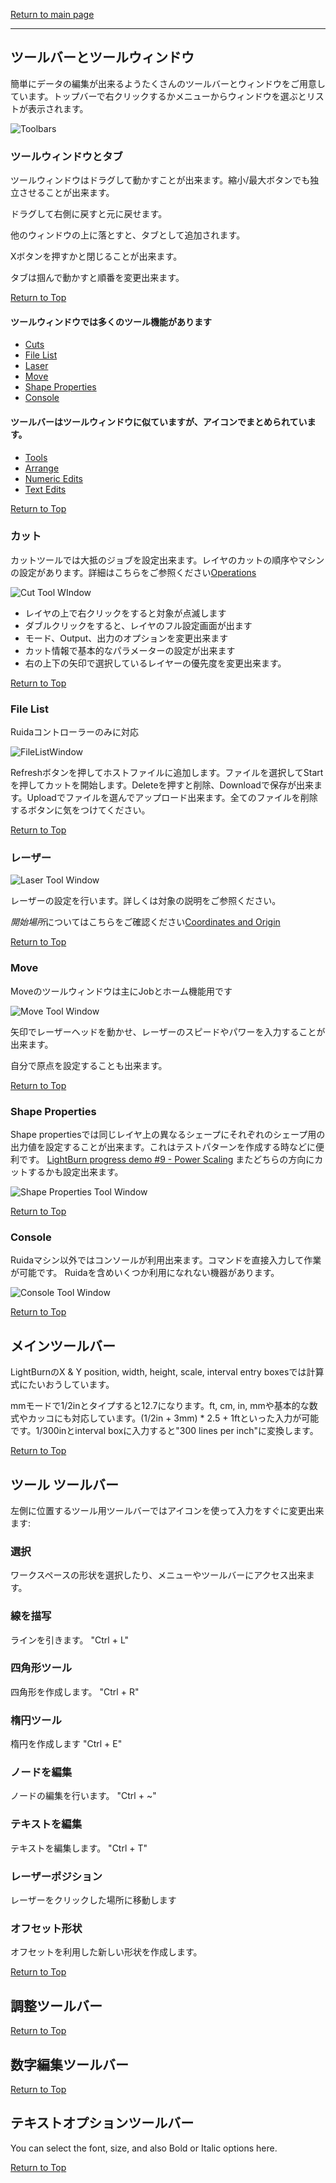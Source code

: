 [Return to main page](README.md)

----

<a name="Top"></a>
## ツールバーとツールウィンドウ

簡単にデータの編集が出来るようたくさんのツールバーとウィンドウをご用意しています。トップバーで右クリックするかメニューからウィンドウを選ぶとリストが表示されます。

![Toolbars](/img/Toolbars.PNG)



### ツールウィンドウとタブ

ツールウィンドウはドラグして動かすことが出来ます。縮小/最大ボタンでも独立させることが出来ます。

ドラグして右側に戻すと元に戻せます。

他のウィンドウの上に落とすと、タブとして追加されます。

Xボタンを押すかと閉じることが出来ます。

タブは掴んで動かすと順番を変更出来ます。

[Return to Top](#Top)

#### ツールウィンドウでは多くのツール機能があります

* [Cuts](#cuts)
* [File List](#filelist)
* [Laser](#laser)
* [Move](#move)
* [Shape Properties](#shapeproperties)
* [Console](#console)  

#### ツールバーはツールウィンドウに似ていますが、アイコンでまとめられています。

* [Tools](#Tools)
* [Arrange](#Arrange)
* [Numeric Edits](#Numeric)
* [Text Edits](#Text)

[Return to Top](#Top)

<a name="cuts"></a>
### カット

カットツールでは大抵のジョブを設定出来ます。レイヤのカットの順序やマシンの設定があります。詳細はこちらをご参照ください[Operations](Operations.md)

![Cut Tool WIndow](/img/CutsToolBox.PNG)

* レイヤの上で右クリックをすると対象が点滅します
* ダブルクリックをすると、レイヤのフル設定画面が出ます
* モード、Output、出力のオプションを変更出来ます
* カット情報で基本的なパラメーターの設定が出来ます
* 右の上下の矢印で選択しているレイヤーの優先度を変更出来ます。

[Return to Top](#Top)

<a name="filelist"></a>
### File List

Ruidaコントローラーのみに対応

![FileListWindow](/img/FileListWindow.png)

Refreshボタンを押してホストファイルに追加します。ファイルを選択してStartを押してカットを開始します。Deleteを押すと削除、Downloadで保存が出来ます。Uploadでファイルを選んでアップロード出来ます。全てのファイルを削除するボタンに気をつけてください。

[Return to Top](#Top)

<a name="laser"></a>
### レーザー



![Laser Tool Window](/img/LaserToolBox.PNG)

レーザーの設定を行います。詳しくは対象の説明をご参照ください。

*開始場所*についてはこちらをご確認ください[Coordinates and Origin](CoordinatesOrigin.md)

[Return to Top](#Top)

<a name="move"></a>
### Move

Moveのツールウィンドウは主にJobとホーム機能用です

![Move Tool Window](/img/MoveToolBox.PNG)

矢印でレーザーヘッドを動かせ、レーザーのスピードやパワーを入力することが出来ます。 

自分で原点を設定することも出来ます。

[Return to Top](#Top)

<a name="shapeproperties"></a>
### Shape Properties

Shape propertiesでは同じレイヤ上の異なるシェープにそれぞれのシェープ用の出力値を設定することが出来ます。これはテストパターンを作成する時などに便利です。 [LightBurn progress demo #9 - Power Scaling](https://www.youtube.com/watch?v=ZiUAOv4tAGY) 
またどちらの方向にカットするかも設定出来ます。

![Shape Properties Tool Window](/img/ShapePropertiesToolBox.PNG)

[Return to Top](#Top)

<a name="console"></a>
### Console

Ruidaマシン以外ではコンソールが利用出来ます。コマンドを直接入力して作業が可能です。 
Ruidaを含めいくつか利用になれない機器があります。

![Console Tool Window](/img/ConsoleToolBox.PNG)

[Return to Top](#Top)

<a name="workspace"></a>
## メインツールバー


LightBurnのX & Y position, width, height, scale, interval entry boxesでは計算式にたいおうしています。

mmモードで1/2inとタイプすると12.7になります。ft, cm, in, mmや基本的な数式やカッコにも対応しています。(1/2in + 3mm) * 2.5 + 1ftといった入力が可能です。1/300inとinterval boxに入力すると"300 lines per inch"に変換します。

[Return to Top](#Top)

<a name="Tools"></a>
## ツール ツールバー

左側に位置するツール用ツールバーではアイコンを使って入力をすぐに変更出来ます:

### 選択

ワークスペースの形状を選択したり、メニューやツールバーにアクセス出来ます。

### 線を描写

ラインを引きます。
"Ctrl + L"

### 四角形ツール

四角形を作成します。
"Ctrl + R"

### 楕円ツール

楕円を作成します
"Ctrl + E"

### ノードを編集

ノードの編集を行います。
"Ctrl + ~"

### テキストを編集

テキストを編集します。
"Ctrl + T"

### レーザーポジション
レーザーをクリックした場所に移動します
### オフセット形状

オフセットを利用した新しい形状を作成します。

[Return to Top](#Top)

<a name="Arrange"></a>
## 調整ツールバー

[Return to Top](#Top)

<a name="Numeric"></a>

## 数字編集ツールバー

[Return to Top](#Top)

<a name="Text"></a>

## テキストオプションツールバー

You can select the font, size, and also Bold or Italic options here.


[Return to Top](#Top)


